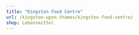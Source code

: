 ```yaml
---
title: "Kingston Food Centre"
url: /kingston-upon-thames/kingston-food-centre/
shop: Lebensmittel
---
```

